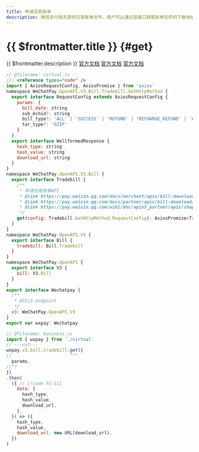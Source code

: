 ```yaml
---
title: 申请交易账单
description: 微信支付按天提供交易账单文件，商户可以通过该接口获取账单文件的下载地址。文件内包含交易相关的金额、时间、营销等信息，供商户核对订单、退款、银行到账等情况。
---
```


# {{ $frontmatter.title }} {#get}

{{ $frontmatter.description }} [官方文档](https://pay.weixin.qq.com/docs/merchant/apis/bill-download/trade-bill/get-trade-bill.html) [官方文档](https://pay.weixin.qq.com/docs/partner/apis/bill-download/trade-bill/get-trade-bill.html) [官方文档](https://pay.weixin.qq.com/wiki/doc/apiv3_partner/apis/chapter7_9_1.shtml)

```js twoslash
// @filename: virtual.ts
/// <reference types="node" />
import { AxiosRequestConfig, AxiosPromise } from 'axios'
namespace WeChatPay.OpenAPI.V3.Bill.Tradebill.GetHttpMethod {
  export interface RequestConfig extends AxiosRequestConfig {
    params: {
      bill_date: string
      sub_mchid?: string
      bill_type?: 'ALL' | 'SUCCESS' | 'REFUND' | 'RECHARGE_REFUND' | 'ALL_SPECIAL' | 'SUC_SPECIAL' | 'REF_SPECIAL'
      tar_type?: 'GZIP'
    }
  }
  export interface WellformedResponse {
    hash_type: string
    hash_value: string
    download_url: string
  }
}
namespace WeChatPay.OpenAPI.V3.Bill {
  export interface Tradebill {
    /**
     * 申请交易账单API
     * @link https://pay.weixin.qq.com/docs/merchant/apis/bill-download/trade-bill/get-trade-bill.html
     * @link https://pay.weixin.qq.com/docs/partner/apis/bill-download/trade-bill/get-trade-bill.html
     * @link https://pay.weixin.qq.com/wiki/doc/apiv3_partner/apis/chapter7_9_1.shtml
     */
    get(config: Tradebill.GetHttpMethod.RequestConfig): AxiosPromise<Tradebill.GetHttpMethod.WellformedResponse>
  }
}
namespace WeChatPay.OpenAPI.V3 {
  export interface Bill {
    tradebill: Bill.Tradebill
  }
}
namespace WeChatPay.OpenAPI {
  export interface V3 {
    bill: V3.Bill
  }
}
export interface Wechatpay {
  /**
   * APIv3 endpoint
   */
  v3: WeChatPay.OpenAPI.V3
}
export var wxpay: Wechatpay

// @filename: business.js
import { wxpay } from './virtual'
// ---cut---
wxpay.v3.bill.tradebill.get({
//                      ^^^
  params,
//^?
})
.then(
  ({ // [!code hl:11]
    data: {
      hash_type,
      hash_value,
      download_url,
    },
  }) => ({
    hash_type,
    hash_value,
    download_url: new URL(download_url),
  })
)
```
